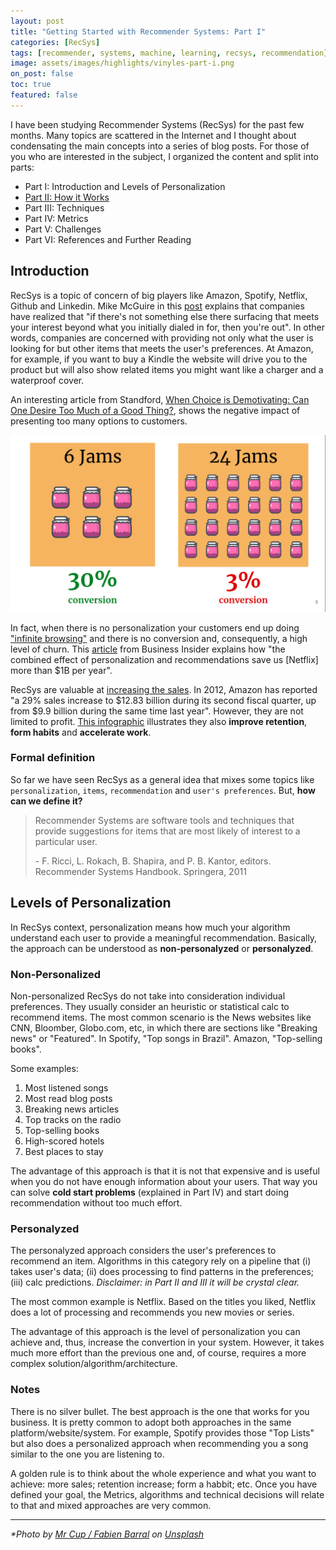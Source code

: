 ```yaml
---
layout: post
title: "Getting Started with Recommender Systems: Part I"
categories: [RecSys]
tags: [recommender, systems, machine, learning, recsys, recommendation]
image: assets/images/highlights/vinyles-part-i.png
on_post: false
toc: true
featured: false
---
```


I have been studying Recommender Systems (RecSys) for the past few months. Many topics are scattered in the Internet and I thought about condensating the main concepts into a series of blog posts. For those of you who are interested in the subject, I organized the content and split into parts:

* Part I: Introduction and Levels of Personalization
* [Part II: How it Works](/2019/09/07/Getting_Started_with_Recommender_Systems_Part_II)
* Part III: Techniques
* Part IV: Metrics
* Part V: Challenges
* Part VI: References and Further Reading

## Introduction
RecSys is a topic of concern of big players like Amazon, Spotify, Netflix, Github and Linkedin. Mike McGuire in this [post](https://www.huffpostbrasil.com/2013/08/01/netflix-profiles_n_3685876.html) explains that companies have realized that "if there's not something else there surfacing that meets your interest beyond what you initially dialed in for, then you're out". In other words, companies are concerned with providing not only what the user is looking for but other items that meets the user's preferences. At Amazon, for example, if you want to buy a Kindle the website will drive you to the product but will also show related items you might want like a charger and a waterproof cover. 

An interesting article from Standford, [When Choice is Demotivating: Can One Desire Too Much of a Good Thing?](https://www.researchgate.net/publication/12189991_When_Choice_is_Demotivating_Can_One_Desire_Too_Much_of_a_Good_Thing), shows the negative impact of presenting too many options to customers.


![When Choice is Demotivating - Experiment](/assets/images/posts/jams-conversion.png "When Choice is Demotivating - Experiment")

In fact, when there is no personalization your customers end up doing ["infinite browsing"](https://www.youtube.com/watch?v=VqdQZCvpIyo) and there is no conversion and, consequently, a high level of churn. This [article](https://www.businessinsider.com/netflix-recommendation-engine-worth-1-billion-per-year-2016-6) from Business Insider explains how "the combined effect of personalization and recommendations save us [Netflix] more than $1B per year".

RecSys are valuable at [increasing the sales](http://fortune.com/2012/07/30/amazons-recommendation-secret/). In 2012, Amazon has reported "a 29% sales increase to $12.83 billion during its second fiscal quarter, up from $9.9 billion during the same time last year". However, they are not limited to profit. [This infographic](https://sigmoidal.io/recommender-systems-recommendation-engine/) illustrates they also **improve retention**, **form habits** and **accelerate work**.

### Formal definition
So far we have seen RecSys as a general idea that mixes some topics like `personalization`, `items`, `recommendation` and `user's preferences`. But, **how can we define it?**

> Recommender Systems are software tools and techniques that provide suggestions for items that are most likely of interest to a particular user.
>
> \- F. Ricci, L. Rokach, B. Shapira, and P. B. Kantor, editors. Recommender Systems Handbook. Springera, 2011

## Levels of Personalization
In RecSys context, personalization means how much your algorithm understand each user to provide a meaningful recommendation. Basically, the approach can be understood as **non-personalyzed** or **personalyzed**.

### Non-Personalized
Non-personalized RecSys do not take into consideration individual preferences. They usually consider an heuristic or statistical calc to recommend items. The most common scenario is the News websites like CNN, Bloomber, Globo.com, etc, in which there are sections like "Breaking news" or "Featured". In Spotify, "Top songs in Brazil". Amazon, "Top-selling books".

Some examples:
1. Most listened songs
2. Most read blog posts
3. Breaking news articles
4. Top tracks on the radio
5. Top-selling books
6. High-scored hotels
7. Best places to stay

The advantage of this approach is that it is not that expensive and is useful when you do not have enough information about your users. That way you can solve **cold start problems** (explained in Part IV) and start doing recommendation without too much effort.

### Personalyzed
The personalyzed approach considers the user's preferences to recommend an item. Algorithms in this category rely on a pipeline that (i) takes user's data; (ii) does processing to find patterns in the preferences; (iii) calc predictions. *Disclaimer: in Part II and III it will be crystal clear.*

The most common example is Netflix. Based on the titles you liked, Netflix does a lot of processing and recommends you new movies or series.

The advantage of this approach is the level of personalization you can achieve and, thus, increase the convertion in your system. However, it takes much more effort than the previous one and, of course, requires a more complex solution/algorithm/architecture.

### Notes
There is no silver bullet. The best approach is the one that works for you business. It is pretty common to adopt both approaches in the same platform/website/system. For example, Spotify provides those "Top Lists" but also does a personalized approach when recommending you a song similar to the one you are listening to.

A golden rule is to think about the whole experience and what you want to achieve: more sales; retention increase; form a habbit; etc. Once you have defined your goal, the Metrics, algorithms and technical decisions will relate to that and mixed approaches are very common.

---

*\*Photo by [Mr Cup / Fabien Barral](https://unsplash.com/photos/o6GEPQXnqMY) on [Unsplash](https://unsplash.com)*
